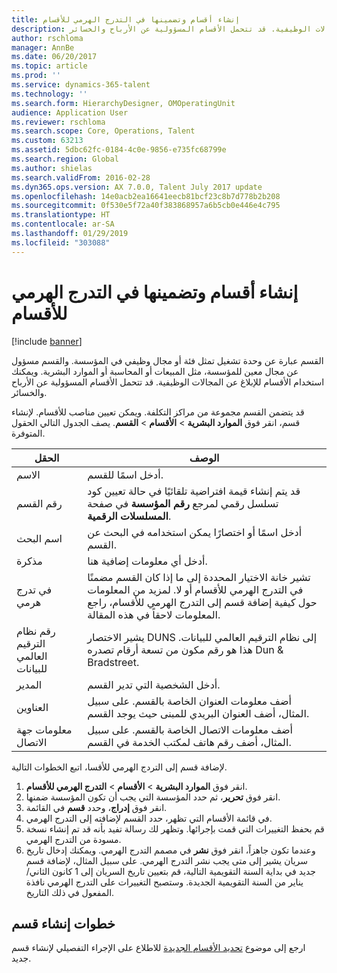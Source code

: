 ```yaml
---
title: إنشاء أقسام وتضمينها في التدرج الهرمي للأقسام
description: القسم عبارة عن وحدة تشغيل تمثل فئة أو مجال وظيفي في المؤسسة. والقسم مسؤول عن مجال معين للمؤسسة، مثل المبيعات أو المحاسبة أو الموارد البشرية. ويمكنك استخدام الأقسام للإبلاغ عن المجالات الوظيفية. قد تتحمل الأقسام المسؤولية عن الأرباح والخسائر.
author: rschloma
manager: AnnBe
ms.date: 06/20/2017
ms.topic: article
ms.prod: ''
ms.service: dynamics-365-talent
ms.technology: ''
ms.search.form: HierarchyDesigner, OMOperatingUnit
audience: Application User
ms.reviewer: rschloma
ms.search.scope: Core, Operations, Talent
ms.custom: 63213
ms.assetid: 5dbc62fc-0184-4c0e-9856-e735fc68799e
ms.search.region: Global
ms.author: shielas
ms.search.validFrom: 2016-02-28
ms.dyn365.ops.version: AX 7.0.0, Talent July 2017 update
ms.openlocfilehash: 14e0acb2ea16641eecb81bcf23c8b7d778b2b208
ms.sourcegitcommit: 0f530e5f72a40f383868957a6b5cb0e446e4c795
ms.translationtype: HT
ms.contentlocale: ar-SA
ms.lasthandoff: 01/29/2019
ms.locfileid: "303088"
---
```

# <a name="create-departments-and-include-them-in-the-department-hierarchy"></a>إنشاء أقسام وتضمينها في التدرج الهرمي للأقسام

[!include [banner](includes/banner.md)]

القسم عبارة عن وحدة تشغيل تمثل فئة أو مجال وظيفي في المؤسسة. والقسم مسؤول عن مجال معين للمؤسسة، مثل المبيعات أو المحاسبة أو الموارد البشرية. ويمكنك استخدام الأقسام للإبلاغ عن المجالات الوظيفية. قد تتحمل الأقسام المسؤولية عن الأرباح والخسائر.

قد يتضمن القسم مجموعة من مراكز التكلفة. ويمكن تعيين مناصب للأقسام. لإنشاء قسم، انقر فوق **الموارد البشرية** &gt; **الأقسام** &gt; **القسم**. يصف الجدول التالي الحقول المتوفرة.‬

| الحقل               | الوصف                                                                                                                                                                                                       |
|---------------------|-------------------------------------------------------------------------------------------------------------------------------------------------------------------------------------------------------------------|
| الاسم                | أدخل اسمًا للقسم.                                                                                                                                                                                  |
| رقم القسم   | قد يتم إنشاء قيمة افتراضية تلقائيًا في حالة تعيين كود تسلسل رقمي لمرجع **رقم المؤسسة** في صفحة **المسلسلات الرقمية**.                                                 |
| اسم البحث         | أدخل اسمًا أو اختصارًا يمكن استخدامه في البحث عن القسم.                                                                                                                                            |
| مذكرة                | أدخل أي معلومات إضافية هنا.                                                                                                                                                                            |
| في تدرج هرمي        | تشير خانة الاختيار المحددة إلى ما إذا كان القسم مضمنًا في التدرج الهرمي للأقسام أو لا. لمزيد من المعلومات حول كيفية إضافة قسم إلى التدرج الهرمي للأقسام، راجع المعلومات لاحقاً في هذه المقالة. |
| رقم نظام الترقيم العالمي للبيانات         | يشير الاختصار DUNS إلى نظام الترقيم العالمي للبيانات. هذا هو رقم مكون من تسعة أرقام تصدره Dun & Bradstreet.                                                                                                     |
| المدير             | أدخل الشخصية التي تدير القسم.                                                                                                                                                                    |
| العناوين           | أضف معلومات العنوان الخاصة بالقسم. على سبيل المثال، أضف العنوان البريدي للمبنى حيث يوجد القسم.                                                                          |
| معلومات جهة الاتصال | أضف معلومات الاتصال الخاصة بالقسم. على سبيل المثال، أضف رقم هاتف لمكتب الخدمة في القسم.                                                                                           |

لإضافة قسم إلى التردج الهرمي للأقسا، اتبع الخطوات التالية.

1.  انقر فوق **الموارد البشرية** &gt; **الأقسام** &gt; **التدرج الهرمي للأقسام**.
2.  انقر فوق **تحرير**، ثم حدد المؤسسة التي يجب أن تكون المؤسسة ضمنها.
3.  انقر فوق **إدراج**، وحدد **قسم** في القائمة.
4.  في قائمة الأقسام التي تظهر، حدد القسم لإضافته إلى التدرج الهرمي.
5.  ‏‏قم بحفظ التغييرات التي قمت بإجرائها. وتظهر لك رسالة تفيد بأنه قد تم إنشاء نسخة مسودة من التدرج الهرمي.
6.  ‏‫وعندما تكون جاهزاً، انقر فوق **نشر‬‏‫** في مصمم التدرج الهرمي. ويمكنك إدخال تاريخ سريان يشير إلى متى يجب نشر التدرج الهرمي.‬ على سبيل المثال، لإضافة قسم جديد في بداية السنة التقويمية التالية، قم بتعيين تاريخ السريان إلى 1 كانون الثاني/يناير من السنة التقويمية الجديدة. وستصبح التغييرات على التدرج الهرمي نافذة المفعول في ذلك التاريخ.

## <a name="steps-for-creating-a-department"></a>خطوات إنشاء قسم
ارجع إلى موضوع [تحديد الأقسام الجديدة](../fin-and-ops/hr/tasks/define-new-departments.md) للاطلاع على الإجراء التفصيلي لإنشاء قسم جديد. 
